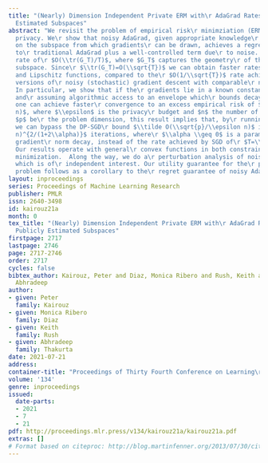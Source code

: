 ```yaml
---
title: "(Nearly) Dimension Independent Private ERM with\r AdaGrad Rates\\{via Publicly
  Estimated Subspaces"
abstract: "We revisit the problem of empirical risk\r minimziation (ERM) with differential
  privacy. We\r show that noisy AdaGrad, given appropriate knowledge\r and conditions
  on the subspace from which gradients\r can be drawn, achieves a regret comparable
  to\r traditional AdaGrad plus a well-controlled term due\r to noise. We show a convergence
  rate of\r $O(\\tr(G_T)/T)$, where $G_T$ captures the geometry\r of the gradient
  subspace. Since\r $\\tr(G_T)=O(\\sqrt{T})$ we can obtain faster rates\r for convex
  and Lipschitz functions, compared to the\r $O(1/\\sqrt{T})$ rate achieved by known
  versions of\r noisy (stochastic) gradient descent with comparable\r noise variance.
  In particular, we show that if the\r gradients lie in a known constant rank subspace,
  and\r assuming algorithmic access to an envelope which\r bounds decaying sensitivity,
  one can achieve faster\r convergence to an excess empirical risk of $\\tilde\r O(1/\\epsilon
  n)$, where $\\epsilon$ is the privacy\r budget and $n$ the number of samples. Letting
  $p$ be\r the problem dimension, this result implies that, by\r running noisy Adagrad,
  we can bypass the DP-SGD\r bound $\\tilde O(\\sqrt{p}/\\epsilon n)$ in\r $T=(\\epsilon
  n)^{2/(1+2\\alpha)}$ iterations, where\r $\\alpha \\geq 0$ is a parameter controlling
  gradient\r norm decay, instead of the rate achieved by SGD of\r $T=\\epsilon^2n^2$.
  Our results operate with general\r convex functions in both constrained and\r unconstrained
  minimization.  Along the way, we do a\r perturbation analysis of noisy AdaGrad,
  which is of\r independent interest. Our utility guarantee for the\r private ERM
  problem follows as a corollary to the\r regret guarantee of noisy AdaGrad."
layout: inproceedings
series: Proceedings of Machine Learning Research
publisher: PMLR
issn: 2640-3498
id: kairouz21a
month: 0
tex_title: "(Nearly) Dimension Independent Private ERM with\r AdaGrad Rates\\\\{via}
  Publicly Estimated Subspaces"
firstpage: 2717
lastpage: 2746
page: 2717-2746
order: 2717
cycles: false
bibtex_author: Kairouz, Peter and Diaz, Monica Ribero and Rush, Keith and Thakurta,
  Abhradeep
author:
- given: Peter
  family: Kairouz
- given: Monica Ribero
  family: Diaz
- given: Keith
  family: Rush
- given: Abhradeep
  family: Thakurta
date: 2021-07-21
address:
container-title: "Proceedings of Thirty Fourth Conference on Learning\r Theory"
volume: '134'
genre: inproceedings
issued:
  date-parts:
  - 2021
  - 7
  - 21
pdf: http://proceedings.mlr.press/v134/kairouz21a/kairouz21a.pdf
extras: []
# Format based on citeproc: http://blog.martinfenner.org/2013/07/30/citeproc-yaml-for-bibliographies/
---
```

